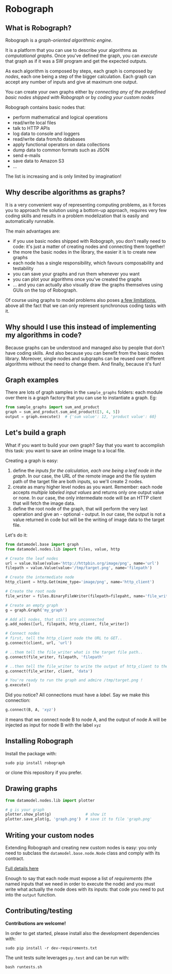 # Robograph

## What is Robograph?
Robograph is a *graph-oriented algorithmic engine*.

It is a platform that you can use to describe your algorithms as *computational graphs*.
Once you've defined the graph, you can *execute* that graph as if it was a SW
program and get the expected outputs.

As each algorithm is composed by steps, each graph is composed by *nodes*, each
one being a step of the bigger calculation. Each graph can accept any number of
inputs and give at maximum one output.

You can create your own graphs either by *connecting any of the predefined
basic nodes shipped with Robograph* or by *coding your custom nodes*

Robograph contains basic nodes that:

  - perform mathematical and logical operations
  - read/write local files
  - talk to HTTP APIs
  - log data to console and loggers
  - read/write data from/to databases
  - apply functional operators on data collections
  - dump data to common formats such as JSON
  - send e-mails
  - save data to Amazon S3
  - ...

The list is increasing and is only limited by imagination!


## Why describe algorithms as graphs?
It is a very convenient way of representing computing problems, as it forces
you to approach the solution using a bottom-up approach, requires
very few coding skills and results in a problem modelization that is easily
and automatically runnable.

The main advantages are:
  - if you use basic nodes shipped with Robograph, you don't really need to code: it's just
    a matter of creating nodes and connecting them together!
  - the more the basic nodes in the library, the easier it is to create new graphs
  - each node has a single responsibility, which favours composability and testability
  - you can save your graphs and run them whenever you want
  - you can plot your algorithms once you've created the graphs
  - ... and you can actually also visually draw the graphs themselves using GUIs
    on the top of Robograph.

Of course using graphs to model problems also poses [a few limitations](https://github.com/csparpa/robograph/docs/graph-abstractions.md), above all
the fact that we can only represent synchronous coding tasks with it.


## Why should I use this instead of implementing my algorithms in code?
Because graphs can be understood and managed also by people that don't have
coding skills. And also because you can benefit from the basic nodes library.
Moreover, single nodes and subgraphs can be reused over different algorithms
without the need to change them. And finally, because it's fun!

## Graph examples
There are lots of graph samples in the `sample_graphs` folders: each module over
there is a graph factory that you can use to instantiate a graph. Eg:

```python
from sample_graphs import sum_and_product
graph = sum_and_product.sum_and_product([3, 4, 5])
output = graph.execute()  # {'sum value': 12, 'product value': 60}
```

## Let's build a graph
What if you want to build your own graph? Say that you want to accomplish this
task: you want to save an online image to a local file.

Creating a graph is easy:

  1. define the *inputs for the calculation, each one being a leaf node in the
     graph*. In our case, the URL of the remote image and the file system path of
     the target file are both inputs, so we'll create 2 nodes.
  2. create as many higher level nodes as you want. Remember: each node accepts
     *multiple labeled input values* and returns only one output value or none.
     In our case, the only intermediate node will be an HTTP client that will
     fetch the image data.
  3. define the root node of the graph, that will perform the very last operation
     and give an - optional - output. In our case, the output is not a value
     returned in code but will be the writing of image data to the target file.

Let's do it:

```python
from datamodel.base import graph
from datamodel.nodes.lib import files, value, http

# Create the leaf nodes
url = value.Value(value='http://httpbin.org/image/png', name='url')
filepath = value.Value(value='/tmp/target.png', name='filepath')

# Create the intermediate node
http_client = http.Get(mime_type='image/png', name='http_client')

# Create the root node
file_writer = files.BinaryFileWriter(filepath=filepaht, name='file_writer')

# Create an empty graph
g = graph.Graph('my_graph')

# Add all nodes, that still are unconnected
g.add_nodes([url, filepath, http_client, file_writer])

# Connect nodes
# first, tell the http_client node the URL to GET..
g.connect(client, url, 'url')

# ..them tell the file_writer what is the target file path..
g.connect(file_writer, filepath, 'filepath'

# ..then tell the file_writer to write the output of http_client to the target file
g.connect(file_writer, client, 'data')

# You're ready to run the graph and admire /tmp/target.png !
g.execute()
```

Did you notice? All connections must have a *label*.
Say we make this connection:

```python
g.connect(B, A, 'xyz')
```
it means that we connect node B to node A, and the output of node A will be
injected as input for node B with the label `xyz`


## Installing Robograph

Install the package with:

    sudo pip install robograph

or clone this repository if you prefer.


## Drawing graphs
```python
from datamodel.nodes.lib import plotter

# g is your graph
plotter.show_plot(g)               # show it
plotter.save_plot(g, 'graph.png')  # save it to file 'graph.png'
```

## Writing your custom nodes
Extending Robograph and creating new custom nodes is easy: you only need to
subclass the `datamodel.base.node.Node` class and comply with its contract.

[Full details here](https://github.com/csparpa/robograph/docs/creating-custom-nodes.md)

Enough to say that each node must expose a list of *requirements* (the named
inputs that we need in order to execute the node) and you must write what
actually the node does with its inputs: that code you need to put into the
`output` function.


## Contributing/testing

**Contributions are welcome!**

In order to get started, please install also the development dependencies with:

    sudo pip install -r dev-requirements.txt

The unit tests suite leverages `py.test` and can be run with:

    bash runtests.sh

